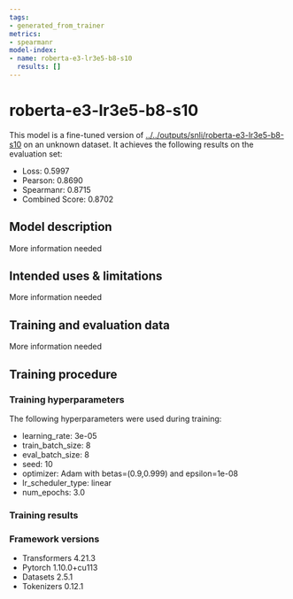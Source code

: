 ```yaml
---
tags:
- generated_from_trainer
metrics:
- spearmanr
model-index:
- name: roberta-e3-lr3e5-b8-s10
  results: []
---
```


<!-- This model card has been generated automatically according to the information the Trainer had access to. You
should probably proofread and complete it, then remove this comment. -->

# roberta-e3-lr3e5-b8-s10

This model is a fine-tuned version of [../../outputs/snli/roberta-e3-lr3e5-b8-s10](https://huggingface.co/../../outputs/snli/roberta-e3-lr3e5-b8-s10) on an unknown dataset.
It achieves the following results on the evaluation set:
- Loss: 0.5997
- Pearson: 0.8690
- Spearmanr: 0.8715
- Combined Score: 0.8702

## Model description

More information needed

## Intended uses & limitations

More information needed

## Training and evaluation data

More information needed

## Training procedure

### Training hyperparameters

The following hyperparameters were used during training:
- learning_rate: 3e-05
- train_batch_size: 8
- eval_batch_size: 8
- seed: 10
- optimizer: Adam with betas=(0.9,0.999) and epsilon=1e-08
- lr_scheduler_type: linear
- num_epochs: 3.0

### Training results



### Framework versions

- Transformers 4.21.3
- Pytorch 1.10.0+cu113
- Datasets 2.5.1
- Tokenizers 0.12.1
